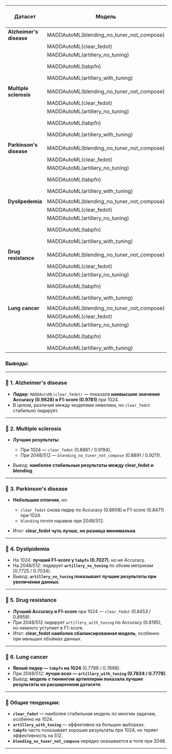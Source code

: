 
| Датасет                     | Модель                                   | Accuracy (1024) | F1-score (1024) | Accuracy (2048/512) | F1-score (2048/512) |
|-----------------------------|------------------------------------------|-----------------|------------------|---------------------|---------------------|
| **Alzheimer's disease**      | MADDAutoML(blending_no_tuner_not_compose) | 0.9544          | 0.9733           | **0.9578**          | **0.9753**          |
|                             | MADDAutoML(clear_fedot)                  | **0.9628**      | **0.9781**       | 0.9578              | 0.9752              |
|                             | MADDAutoML(artillery_no_tuning)          | 0.9476          | 0.9696           | 0.9493              | 0.9704              |
|                             | MADDAutoML(tabpfn)                       | 0.9459          | 0.9686           | 0.9510 (512)        | 0.9713 (512)        |
|                             | MADDAutoML(artillery_with_tuning)        | 0.9561          | 0.9743           | 0.9459              | 0.9683              |
|                             |                                          |                 |                  |                     |                     |
| **Multiple sclerosis**       | MADDAutoML(blending_no_tuner_not_compose) | 0.8724          | 0.9092           | **0.8891**          | **0.9211**          |
|                             | MADDAutoML(clear_fedot)                  | **0.8861**      | **0.9194**       | 0.8825              | 0.9161              |
|                             | MADDAutoML(artillery_no_tuning)          | 0.8724          | 0.9099           | 0.8760              | 0.9125              |
|                             | MADDAutoML(tabpfn)                       | 0.8637          | 0.9049           | 0.8695 (512)        | 0.9097 (512)        |
|                             | MADDAutoML(artillery_with_tuning)        | 0.8840          | 0.9181           | 0.8738              | 0.9107              |
|                             |                                          |                 |                  |                     |                     |
| **Parkinson's disease**      | MADDAutoML(blending_no_tuner_not_compose) | 0.8582          | 0.8439           | **0.8582**          | **0.8452**          |
|                             | MADDAutoML(clear_fedot)                  | **0.8608**      | **0.8471**       | 0.8570              | 0.8444              |
|                             | MADDAutoML(artillery_no_tuning)          | 0.8506          | 0.8331           | 0.8531              | 0.8350              |
|                             | MADDAutoML(tabpfn)                       | 0.8557          | 0.8360           | 0.8493 (512)        | 0.8295 (512)        |
|                             | MADDAutoML(artillery_with_tuning)        | 0.8467          | 0.8315           | 0.8544              | 0.8399              |
|                             |                                          |                 |                  |                     |                     |
| **Dyslipedemia**            | MADDAutoML(blending_no_tuner_not_compose) | 0.7407          | 0.6711           | **0.7672**          | **0.6944**          |
|                             | MADDAutoML(clear_fedot)                  | 0.7302          | 0.6623           | 0.7090              | 0.6358              |
|                             | MADDAutoML(artillery_no_tuning)          | **0.7566**      | **0.6892**       | 0.7725              | 0.7034              |
|                             | MADDAutoML(tabpfn)                       | 0.7672          | 0.7027           | 0.7566 (512)        | 0.6806 (512)        |
|                             | MADDAutoML(artillery_with_tuning)        | 0.7513          | 0.6887           | 0.7513              | 0.6846              |
|                             |                                          |                 |                  |                     |                     |
| **Drug resistance**         | MADDAutoML(blending_no_tuner_not_compose) | 0.8109          | 0.8706           | 0.8109              | 0.8701              |
|                             | MADDAutoML(clear_fedot)                  | **0.8453**      | **0.8958**       | 0.8281              | **0.8864**          |
|                             | MADDAutoML(artillery_no_tuning)          | 0.8109          | 0.8736           | 0.8109              | 0.8726              |
|                             | MADDAutoML(tabpfn)                       | 0.8052          | 0.8702           | 0.7564 (512)        | 0.8317 (512)        |
|                             | MADDAutoML(artillery_with_tuning)        | 0.8309          | 0.8876           | **0.8195**          | 0.8795              |
|                             |                                          |                 |                  |                     |                     |
| **Lung cancer**             | MADDAutoML(blending_no_tuner_not_compose) | 0.7220          | 0.7138           | 0.7437              | 0.7361              |
|                             | MADDAutoML(clear_fedot)                  | 0.7437          | 0.7361           | 0.7365              | 0.7068              |
|                             | MADDAutoML(artillery_no_tuning)          | 0.7473          | 0.7407           | 0.7256              | 0.7054              |
|                             | MADDAutoML(tabpfn)                       | **0.7798**      | **0.7698**       | 0.7726 (512)        | 0.7726 (512)        |
|                             | MADDAutoML(artillery_with_tuning)        | 0.7690          | 0.7647           | **0.7834**          | **0.7778**          |


### Выводы:  

---

### 🔹 **1. Alzheimer's disease**

* **Лидер**: `MADDAutoML(clear_fedot)` — показала **наивысшие значения Accuracy (0.9628) и F1-score (0.9781)** при 1024.
* В целом, различия между моделями невелики, но `clear_fedot` стабильно лидирует.

---

### 🔹 **2. Multiple sclerosis**

* **Лучшие результаты**:

  * При 1024 — `clear_fedot` (0.8861 / 0.9194),
  * При 2048/512 — `blending_no_tuner_not_compose` (0.8891 / 0.9211).
* Вывод: **наиболее стабильные результаты между clear\_fedot и blending**.

---

### 🔹 **3. Parkinson's disease**

* **Небольшие отличия**, но:

  * `clear_fedot` снова лидер по Accuracy (0.8608) и F1-score (0.8471) при 1024.
  * `blending` почти наравне при 2048/512.
* Итог: **clear\_fedot чуть лучше, но разница минимальна**.

---

### 🔹 **4. Dyslipidemia**

* На 1024: **лучший F1-score у `tabpfn` (0.7027)**, но не Accuracy.
* На 2048/512: лидирует **`artillery_no_tuning`** по обоим метрикам (0.7725 / 0.7034).
* Вывод: **`artillery_no_tuning` показывает лучшие результаты при увеличении данных**.

---

### 🔹 **5. Drug resistance**

* **Лучший Accuracy и F1-score** при 1024 — `clear_fedot` (0.8453 / 0.8958).
* При 2048/512 лидирует `artillery_with_tuning` по Accuracy (0.8195), но немного уступает в F1-score.
* Итог: **clear\_fedot наиболее сбалансированная модель**, особенно при меньших объёмах данных.

---

### 🔹 **6. Lung cancer**

* **Явный лидер — `tabpfn` на 1024** (0.7798 / 0.7698).
* При 2048/512: **лучше всех — `artillery_with_tuning` (0.7834 / 0.7778)**.
* Вывод: **модель с тюнингом артиллерии показала лучшие результаты на расширенном датасете**.

---

### 📌 **Общие тенденции:**

* **`clear_fedot`** — наиболее стабильная модель по многим задачам, особенно на 1024.
* **`artillery_with_tuning`** — эффективна на больших выборках.
* **`tabpfn`** часто показывает хорошие результаты при 1024, но теряет эффективность на 512.
* **`blending_no_tuner_not_compose`** нередко оказывается в топе при 2048.

---


